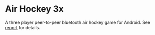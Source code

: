 # Air Hockey 3x
A three player peer-to-peer bluetooth air hockey game for Android. See [report](https://github.com/dojure/air_hockey/blob/master/report/report.pdf) for details.
